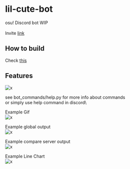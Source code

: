 # lil-cute-bot
osu! Discord bot WIP\
\
Invite [link](https://discord.com/api/oauth2/authorize?client_id=619588838075138058&permissions=388160&scope=bot)


## How to build

Check [this](https://github.com/Kizuwe1lf/lil-cute-bot/blob/main/BUILD.md)


## Features

![x](https://1lf.s-ul.eu/hdTK0udoOk38n9l)

see bot_commands/help.py for more info about commands\
or simply use help command in discord\

Example Gif\
![x](https://1lf.s-ul.eu/UfSl1SV6HkJilWn)

Example global output\
![x](https://cdn.discordapp.com/attachments/526881587682344982/840023404404146206/output.png)

Example compare server output\
![x](https://cdn.discordapp.com/attachments/526881587682344982/840023551041863750/output.png)

Example Line Chart\
![x](https://cdn.discordapp.com/attachments/526881587682344982/840022997753921566/chart.png)

